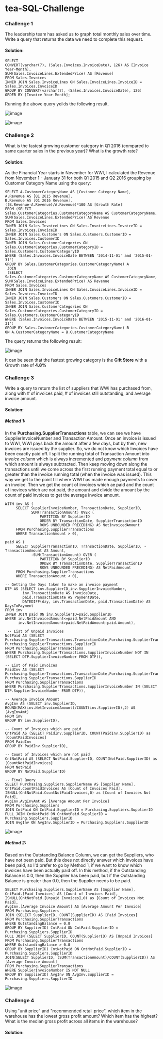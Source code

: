 # tea-SQL-Challenge

### Challenge 1
The leadership team has asked us to graph total monthly sales over time. Write a query that returns the data we need to complete this request.
#### Solution:

```
SELECT
CONVERT(varchar(7), (Sales.Invoices.InvoiceDate), 126) AS [Invoice Year-Month],
SUM(Sales.InvoiceLines.ExtendedPrice) AS [Revenue]
FROM Sales.Invoices
INNER JOIN Sales.InvoiceLines ON Sales.InvoiceLines.InvoiceID = Sales.Invoices.InvoiceID
GROUP BY CONVERT(varchar(7), (Sales.Invoices.InvoiceDate), 126)
ORDER BY [Invoice Year-Month];
```
Running the above query yeilds the following result.

![image](https://user-images.githubusercontent.com/33748024/123332225-d8930a80-d505-11eb-9aad-6458d87acb8a.png)

![image](https://user-images.githubusercontent.com/33748024/123332444-1f810000-d506-11eb-946c-5d53d13c5e0b.png)


### Challenge 2
What is the fastest growing customer category in Q1 2016 (compared to same quarter sales in the previous year)? What is the growth rate?
#### Solution:
As the Financial Year starts in November for WWI, I calculated the Revenue from November 1 - January 31 for both Q1 2015 and Q2 2016 grouping by Customer Category Name using the query:
```
SELECT A.CustomerCategoryName AS [Customer Category Name], 
A.Revenue AS [Q1 2015 Revenue], 
B.Revenue AS [Q1 2016 Revenue],
((B.Revenue-A.Revenue)/A.Revenue)*100 AS [Growth Rate]
FROM (SELECT 
Sales.CustomerCategories.CustomerCategoryName AS CustomerCategoryName,
SUM(Sales.InvoiceLines.ExtendedPrice) AS Revenue
FROM Sales.Invoices 
INNER JOIN Sales.InvoiceLines ON Sales.InvoiceLines.InvoiceID = Sales.Invoices.InvoiceID
INNER JOIN Sales.Customers ON Sales.Customers.CustomerID = Sales.Invoices.CustomerID
INNER JOIN Sales.CustomerCategories ON Sales.CustomerCategories.CustomerCategoryID = Sales.Customers.CustomerCategoryID
WHERE (Sales.Invoices.InvoiceDate BETWEEN '2014-11-01' and '2015-01-31') 
GROUP BY Sales.CustomerCategories.CustomerCategoryName) A
 JOIN
 (SELECT 
Sales.CustomerCategories.CustomerCategoryName AS CustomerCategoryName,
SUM(Sales.InvoiceLines.ExtendedPrice) AS Revenue
FROM Sales.Invoices 
INNER JOIN Sales.InvoiceLines ON Sales.InvoiceLines.InvoiceID = Sales.Invoices.InvoiceID
INNER JOIN Sales.Customers ON Sales.Customers.CustomerID = Sales.Invoices.CustomerID
INNER JOIN Sales.CustomerCategories ON Sales.CustomerCategories.CustomerCategoryID = Sales.Customers.CustomerCategoryID
WHERE (Sales.Invoices.InvoiceDate BETWEEN '2015-11-01' and '2016-01-31') 
GROUP BY Sales.CustomerCategories.CustomerCategoryName) B
ON A.CustomerCategoryName = B.CustomerCategoryName
```
The query returns the following result:

![image](https://user-images.githubusercontent.com/33748024/123333198-0b89ce00-d507-11eb-99cb-f65e3b8bf8db.png)

It can be seen that the fastest growing category is the **Gift Store** with a Growth rate of **4.8%**


### Challenge 3
Write a query to return the list of suppliers that WWI has purchased from, along with # of invoices paid, # of invoices still outstanding, and average invoice amount.
#### Solution:
##### Method 1:
In the **Purchasing.SupplierTransactions** table, we can see we have SupplierInvoiceNumber and Transaction Amount. Once an invoice is issued to WWI, WWI pays back the amount after a few days, but by then, new invoices are issued by the supplier. So, we do not know which Invoices have been exactly paid off. I split the running total of Transaction Amount into *invoice column*  which is always incremented and *payment column* from which amount is always subtracted. Then keep moving down along the transactions until we come across the first running payment total equal to or greater than the invoice running total (when the invoice was issued). This way we get to the point till where WWI has made enough payments to cover an invoice. Then we get the count of invoices which ae paid and the count of inovices which are not paid, the amount and divide the amount by the count of paid invoices to get the average invoice amount.
```
WITH inv AS (
     SELECT SupplierInvoiceNumber, TransactionDate, SupplierID,
            SUM(TransactionAmount) OVER (
                PARTITION BY SupplierID
                ORDER BY TransactionDate, SupplierTransactionID
                ROWS UNBOUNDED PRECEDING) AS NetInvoicedAmount
     FROM Purchasing.SupplierTransactions
     WHERE TransactionAmount > 0),

paid AS (
     SELECT SupplierTransactionID, TransactionDate, SupplierID, -TransactionAmount AS Amount,
            -SUM(TransactionAmount) OVER (
                PARTITION BY SupplierID
                ORDER BY TransactionDate, SupplierTransactionID
                ROWS UNBOUNDED PRECEDING) AS NetPaidAmount
     FROM Purchasing.SupplierTransactions
     WHERE TransactionAmount < 0),

-- Getting the Days taken to make an invoice payment
DTP AS (SELECT inv.SupplierID,inv.SupplierInvoiceNumber,
        inv.TransactionDate AS InvoiceDate,
        paid.TransactionDate AS PaymentDate,
        DATEDIFF(day, inv.TransactionDate, paid.TransactionDate) AS DaysToPayment
FROM inv
INNER JOIN paid ON inv.SupplierID=paid.SupplierID
WHERE inv.NetInvoicedAmount<=paid.NetPaidAmount AND
      inv.NetInvoicedAmount>paid.NetPaidAmount-paid.Amount),

 -- List of Unpaid Invoices
NotPaid AS (SELECT Purchasing.SupplierTransactions.TransactionDate,Purchasing.SupplierTransactions.SupplierInvoiceNumber, Purchasing.SupplierTransactions.SupplierID 
FROM Purchasing.SupplierTransactions
WHERE Purchasing.SupplierTransactions.SupplierInvoiceNumber NOT IN (SELECT DTP.SupplierInvoiceNumber FROM DTP)),

-- List of Paid Invoices
PaidInv AS (SELECT Purchasing.SupplierTransactions.TransactionDate,Purchasing.SupplierTransactions.SupplierInvoiceNumber, Purchasing.SupplierTransactions.SupplierID 
FROM Purchasing.SupplierTransactions
WHERE Purchasing.SupplierTransactions.SupplierInvoiceNumber IN (SELECT DTP.SupplierInvoiceNumber FROM DTP)),

-- Average Invoice Amount
AvgInv AS (SELECT inv.SupplierID,
ROUND(MAX(inv.NetInvoicedAmount)/COUNT(inv.SupplierID),2) AS [AvgInvAmt]
FROM inv
GROUP BY inv.SupplierID),

-- Count of Invoices which are paid
CntPaid AS (SELECT PaidInv.SupplierID, COUNT(PaidInv.SupplierID) as [CountPaidInvoices]
FROM PaidInv
GROUP BY PaidInv.SupplierID),

-- Count of Invoices which are not paid
CntNotPaid AS (SELECT NotPaid.SupplierID, COUNT(NotPaid.SupplierID) as [CountNotPaidInvoices]
FROM NotPaid
GROUP BY NotPaid.SupplierID)

-- Final Query
SELECT Purchasing.Suppliers.SupplierName AS [Supplier Name],
CntPaid.CountPaidInvoices AS [Count of Invoices Paid],
ISNULL(CntNotPaid.CountNotPaidInvoices,0) as [Count of Invoices Not Paid],
AvgInv.AvgInvAmt AS [Average Amount Per Invoice]
FROM Purchasing.Suppliers
JOIN CntPaid ON CntPaid.SupplierID = Purchasing.Suppliers.SupplierID
FULL JOIN CntNotPaid ON CntNotPaid.SupplierID = Purchasing.Suppliers.SupplierID
JOIN AvgInv ON AvgInv.SupplierID = Purchasing.Suppliers.SupplierID
```

![image](https://user-images.githubusercontent.com/33748024/123334640-0299fc00-d509-11eb-84ef-077a8d01daa9.png)


##### Method 2:
Based on the Outstanding Balance Column, we can get the Suppliers, who have not been paid.
But this does not directly answer which invoices have been paid, so I'd prefer to go by  Method 1, if we want to know which invoices have been actually paid off.
In this method, if the Outstanding Balance is 0.0, then the Supplier has been paid, but if the Outstanding Balance is greater than 0.0, then the Supplier needs to be paid.

```
SELECT Purchasing.Suppliers.SupplierName AS [Supplier Name],
CntPaid.[Paid Invoices] AS [Count of Invoices Paid],
ISNULL(CntNotPaid.[Unpaid Invoices],0) as [Count of Invoices Not Paid],
AvgInv.[Average Invoice Amount] AS [Average Amount Per Invoice]
FROM Purchasing.Suppliers
JOIN (SELECT SupplierID, COUNT(SupplierID) AS [Paid Invoices]
FROM Purchasing.SupplierTransactions
WHERE OutstandingBalance = 0.0
GROUP BY SupplierID) CntPaid ON CntPaid.SupplierID = Purchasing.Suppliers.SupplierID
FULL JOIN (SELECT SupplierID, COUNT(SupplierID) AS [Unpaid Invoices]
FROM Purchasing.SupplierTransactions
WHERE OutstandingBalance > 0.0
GROUP BY SupplierID) CntNotPaid ON CntNotPaid.SupplierID = Purchasing.Suppliers.SupplierID
JOIN(SELECT SupplierID, (SUM(TransactionAmount)/COUNT(SupplierID)) AS [Average Invoice Amount]
FROM Purchasing.SupplierTransactions
WHERE SupplierInvoiceNumber IS NOT NULL
GROUP BY SupplierID) AvgInv ON AvgInv.SupplierID = Purchasing.Suppliers.SupplierID
```

![image](https://user-images.githubusercontent.com/33748024/123335509-2e69b180-d50a-11eb-9770-02fcc338bf78.png)



### Challenge 4
Using "unit price" and "recommended retail price", which item in the warehouse has the lowest gross profit amount? Which item has the highest? What is the median gross profit across all items in the warehouse?
#### Solution:
